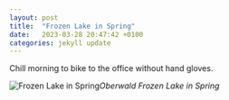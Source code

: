 ```yaml
---
layout: post
title:  "Frozen Lake in Spring"
date:   2023-03-28 20:47:42 +0100
categories: jekyll update
---
```


Chill morning to bike to the office without hand gloves.


![Frozen Lake in Spring](https://lh3.googleusercontent.com/g_b40P7UH2vkqYeGRkhfd2c5Dx_kDEozbvXADkcKfZmhkNTfL4TjcDPLjxFbHD9hs2PQOWb1s_hwJ5SCZAphJ95SNqThDkoYbVszXaG_BkURg3-JFAK6VTLbwGYEn4x9HTiKVEz_og=w2400)*Oberwald Frozen Lake in Spring*&nbsp;



[jekyll-docs]: https://jekyllrb.com/docs/home
[jekyll-gh]:   https://github.com/jekyll/jekyll
[jekyll-talk]: https://talk.jekyllrb.com/


